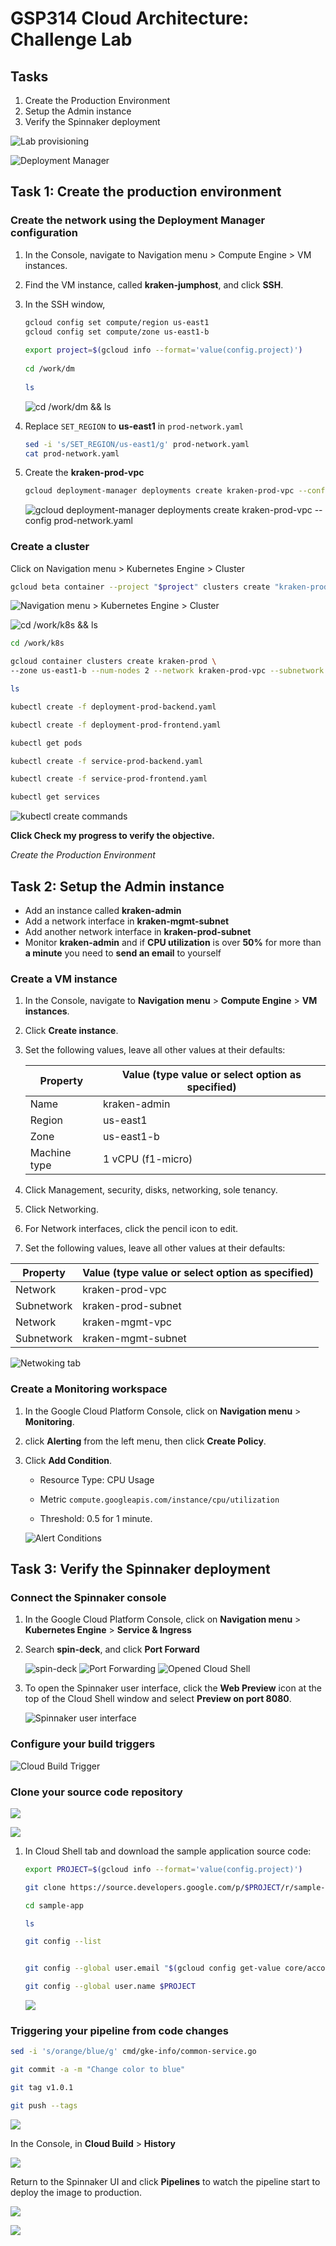 # **GSP314** Cloud Architecture: Challenge Lab

## Tasks

1. Create the Production Environment
2. Setup the Admin instance
3. Verify the Spinnaker deployment

![Lab provisioning](/img/lab_provisioning.png)

![Deployment Manager](/img/deployment-manager.png)

## Task 1: Create the production environment

### Create the network using the Deployment Manager configuration

1. In the Console, navigate to Navigation menu > Compute Engine > VM instances.

2. Find the VM instance, called **kraken-jumphost**, and click **SSH**.

3. In the SSH window,

   ```bash
   gcloud config set compute/region us-east1
   gcloud config set compute/zone us-east1-b
 
   export project=$(gcloud info --format='value(config.project)')
 
   cd /work/dm
 
   ls
   ```

   ![cd /work/dm && ls](/img/jumphost-ssh.png)

4. Replace `SET_REGION` to **us-east1** in `prod-network.yaml`

   ```bash
   sed -i 's/SET_REGION/us-east1/g' prod-network.yaml
   cat prod-network.yaml
   ```

5. Create the **kraken-prod-vpc**

   ```bash
   gcloud deployment-manager deployments create kraken-prod-vpc --config prod-network.yaml
   ```

   ![gcloud deployment-manager deployments create kraken-prod-vpc --config prod-network.yaml](/img/create-kraken-prod-vpc.png)

### Create a cluster

Click on Navigation menu > Kubernetes Engine > Cluster

```bash
gcloud beta container --project "$project" clusters create "kraken-prod" --zone "us-east1-b" --num-nodes "2" --network "projects/$project/global/networks/kraken-prod-vpc" --subnetwork "projects/$project/regions/us-east1/subnetworks/kraken-prod-subnet"
```

![Navigation menu > Kubernetes Engine > Cluster](/img/kraken-prod-cluster.png)

![cd /work/k8s && ls](/img/work-k8s.png)

```bash
cd /work/k8s

gcloud container clusters create kraken-prod \
--zone us-east1-b --num-nodes 2 --network kraken-prod-vpc --subnetwork kraken-prod-subnet

ls

kubectl create -f deployment-prod-backend.yaml

kubectl create -f deployment-prod-frontend.yaml

kubectl get pods

kubectl create -f service-prod-backend.yaml

kubectl create -f service-prod-frontend.yaml

kubectl get services
```

![kubectl create commands](/img/deploy-pods-and-services.png)

**Click Check my progress to verify the objective.**

_Create the Production Environment_

## Task 2: Setup the Admin instance

- Add an instance called **kraken-admin**
- Add a network interface in **kraken-mgmt-subnet**
- Add another network interface in **kraken-prod-subnet**
- Monitor **kraken-admin** and if **CPU utilization** is over **50%** for more than **a minute** you need to **send an email** to yourself

### Create a VM instance

1. In the Console, navigate to **Navigation menu** > **Compute Engine** > **VM instances**.

2. Click **Create instance**.

3. Set the following values, leave all other values at their defaults:

   | Property     | Value (type value or select option as specified) |
   | ------------ | ------------------------------------------------ |
   | Name         | kraken-admin                                     |
   | Region       | us-east1                                         |
   | Zone         | us-east1-b                                       |
   | Machine type | 1 vCPU (f1-micro)                                |

4. Click Management, security, disks, networking, sole tenancy.

5. Click Networking.

6. For Network interfaces, click the pencil icon to edit.

7. Set the following values, leave all other values at their defaults:

  | Property   | Value (type value or select option as specified) |
  | ---------- | ------------------------------------------------ |
  | Network    | kraken-prod-vpc                                  |
  | Subnetwork | kraken-prod-subnet                               |
  | Network    | kraken-mgmt-vpc                                  |
  | Subnetwork | kraken-mgmt-subnet                               |

  ![Netwoking tab](/img/kraken-admin-network.png)

### Create a Monitoring workspace

1. In the Google Cloud Platform Console, click on **Navigation menu** > **Monitoring**.

2. click **Alerting** from the left menu, then click **Create Policy**.

3. Click **Add Condition**.

   - Resource Type: CPU Usage
   - Metric `compute.googleapis.com/instance/cpu/utilization`

   - Threshold: 0.5 for 1 minute.

   ![Alert Conditions](/img/alerting.png)

## Task 3: Verify the Spinnaker deployment

### Connect the Spinnaker console

1. In the Google Cloud Platform Console, click on **Navigation menu** > **Kubernetes Engine** > **Service & Ingress**

2. Search **spin-deck**, and click **Port Forward**

   ![spin-deck](/img/spin-deck.png)
   ![Port Forwarding](/img/port-forwarding.png)
   ![Opened Cloud Shell](/img/port-forwarding-cmd.png)

3. To open the Spinnaker user interface, click the **Web Preview** icon at the top of the Cloud Shell window and select **Preview on port 8080**.

   ![Spinnaker user interface](/img/spinnaker.png)

### Configure your build triggers

![Cloud Build Trigger](/img/cloud-build-trigger.png)

### Clone your source code repository

![](/img/clone-sample-app.png)

![](/img/sample-app-v100.png)

1. In Cloud Shell tab and download the sample application source code:

   ```bash
   export PROJECT=$(gcloud info --format='value(config.project)')
   
   git clone https://source.developers.google.com/p/$PROJECT/r/sample-app
   
   cd sample-app
   
   ls
   
   git config --list
   
   
   git config --global user.email "$(gcloud config get-value core/account)"
   
   git config --global user.name $PROJECT
   ```

   ![](/img/git_config.png)

### Triggering your pipeline from code changes

```bash
sed -i 's/orange/blue/g' cmd/gke-info/common-service.go

git commit -a -m "Change color to blue"

git tag v1.0.1

git push --tags
```

![](/img/git-commit.png)

In the Console, in **Cloud Build** > **History**

![](/img/build-history-v101.png)

Return to the Spinnaker UI and click **Pipelines** to watch the pipeline start to deploy the image to production.

![](/img/spinnaker-deploy.png)

![](/img/sample-app-v101.png)
